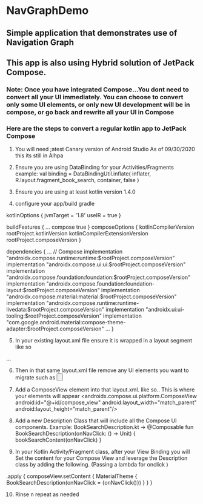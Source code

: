 # NavGraphDemo

## Simple application that demonstrates use of Navigation Graph

## This app is also using Hybrid solution of JetPack Compose. 
### Note: Once you have integrated Compose...You dont need to convert all your UI immediately.  You can choose to convert only some UI elements, or only new UI development will be in compose, or go back and rewrite all your UI in Compose

### Here are the steps to convert a regular kotlin app to JetPack Compose

1. You will need ;atest Canary version of Android Studio As of 09/30/2020 this its still in Alhpa

2. Ensure you are using DataBinding for your Activities/Fragments
example: 
val binding = DataBindingUtil.inflate<FragmentBookSearchBinding>(
    inflater, R.layout.fragment_book_search, container, false
)

3. Ensure you are using at least kotlin version 1.4.0 

4. configure your app/build gradle

kotlinOptions {
    jvmTarget = '1.8'
    useIR = true
}

buildFeatures {
    ...
    compose true
}
composeOptions {
    kotlinCompilerVersion rootProject.kotlinVersion
    kotlinCompilerExtensionVersion rootProject.composeVersion
}

dependencies {
    ...
    // Compose
    implementation "androidx.compose.runtime:runtime:$rootProject.composeVersion"
    implementation "androidx.compose.ui:ui:$rootProject.composeVersion"
    implementation "androidx.compose.foundation:foundation:$rootProject.composeVersion"
    implementation "androidx.compose.foundation:foundation-layout:$rootProject.composeVersion"
    implementation "androidx.compose.material:material:$rootProject.composeVersion"
    implementation "androidx.compose.runtime:runtime-livedata:$rootProject.composeVersion"
    implementation "androidx.ui:ui-tooling:$rootProject.composeVersion"
    implementation "com.google.android.material:compose-theme-adapter:$rootProject.composeVersion"
    ...
}


5. In your existing layout.xml file ensure it is wrapped in a layout segment like so
<layout xmlns:android="http://schemas.android.com/apk/res/android">
...
</layout>

6. Then in that same layout.xml file remove any UI elements you want to migrate such as 
<Button
    android:id="@+id/detailsButton"
    android:layout_width="match_parent"
    android:layout_height="wrap_content"
    android:text="@string/book_details"
/>


7. Add a ComposeView element into that layout.xml. like so.. This is where your elements will appear
<androidx.compose.ui.platform.ComposeView
    android:id="@+id/compose_view"
    android:layout_width="match_parent"
    android:layout_height="match_parent"/>

8. Add a new Description Class that will include all the Compose UI components.
Example:
BookSearchDescription.kt ->
@Composable
fun BookSearchDescription(onNavClick: () -> Unit) {
    bookSearchContent(onNavClick)
}

9. In your Kotlin Activity/Fragment class, after your View Binding you will Set the content for your Compose View and leverage the Description class by adding the following. (Passing a lambda for onclick )

.apply {
    composeView.setContent {
        MaterialTheme {
            BookSearchDescription(onNavClick = {onNavClick()})
        }
    }
}

10.  Rinse n repeat as needed
